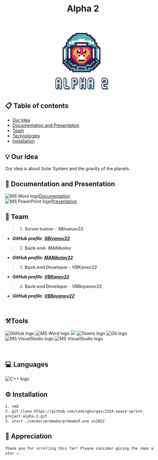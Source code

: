 <h1 align="center">Alpha 2</h1>
<br>
<p align="center">
<img width="45%" src="./assets/logo.png"/>
<br>
 
## 📋 Table of contents
  - [Our Idea](#idea)
  - [Documentation and Presentation](#docs)
  - [Team](#collaborators)
  - [Technologies](#technologies)
  - [Installation](#instal)
 
## 💡 Our Idea <a name="idea"></a>
Our idea is about Solar System and the gravity of the planets.
#### 
## 📄 Documentation and Presentation <a name="docs"></a>
<img src="https://img.icons8.com/fluency/48/000000/microsoft-word-2019.png" alt="MS Word logo" width=20px />[Documentation](https://codingburgas-my.sharepoint.com/:w:/g/personal/sbivanov22_codingburgas_bg/Edvlv8nX-vVCsUmEsuBXmHQBwQQSc4-Zsuf7B2Eeb66lgw?e=vBbK4J)
<br>
<img src="https://img.icons8.com/fluency/48/000000/microsoft-powerpoint-2019.png" alt="MS PowerPoint logo" width=20px >[Presentation](https://codingburgas-my.sharepoint.com/:p:/g/personal/sbivanov22_codingburgas_bg/EeKMmrb0nPBLj24ASyawAAoBWyZO1daSQ04sP3eZcX5_XA?e=2EPhXq)
 
## 🌱 Team <a name="collaborators"></a>
> 1. **Scrum trainer**	- **SBIvanov22** 
   - ***GitHub profile***: [***SBIvanov22***](https://github.com/sbivanov22)	
> 2. **Back-end**- **MANikolov**	
   - ***GitHub profile***: [***MANikolov22***](https://github.com/MANikolov22)	
> 3. **Back-end Developer** - **VBKanev22** 	
   - ***GitHub profile***: [***VBKanev22***](https://github.com/VBKanev22)
> 4. **Back-end Developer** - **VBBoyanov22**	
   - ***GitHub profile***: [***VBBoyanov22***](https://github.com/VBBoyanov22)
<br>

## ⚒️Tools  <a name="technologies"></a>
<p align="left"> 
<img src="https://raw.githubusercontent.com/sbivanov22/baklava/main/assets/icons/gitHubIcon.png" alt="GitHub logo" width=48px>
<img src="https://img.icons8.com/fluency/48/000000/microsoft-word-2019.png" alt="MS Word logo" width=48px />
<img src="https://img.icons8.com/fluency/48/000000/microsoft-powerpoint-2019.png" width=48/>
<img src="https://admin.kuleuven.be/icts/services/teams/images/Teamslogo/image" alt="Teams logo" width=54px>
<img src="https://avatars.githubusercontent.com/u/18133?s=200&v=4" alt="Git logo" width=48px>
<img src="https://upload.wikimedia.org/wikipedia/commons/thumb/2/2c/Visual_Studio_Icon_2022.svg/1200px-Visual_Studio_Icon_2022.svg.png" alt="MS VisualStudio logo" width=48px />
<img src="https://upload.wikimedia.org/wikipedia/commons/thumb/f/f4/Raylib_logo.png/120px-Raylib_logo.png" alt="MS VisualStudio logo" width=48px />
</p> 
<br>

## 💻 Languages
<p align="left"> 
<img src="https://upload.wikimedia.org/wikipedia/commons/3/32/C%2B%2B_logo.png" alt="C++ logo" width="48px">
</p>

## ⚙️ Installation	<a name = "installation"></a>
````	
1. cmd 
2. git clone https://github.com/codingburgas/2324-space-sprint-project-alpha-2.git
3. start ./vendor/premake/premake5.exe vs2022
````
 
 
## 👏 Appreciation
```
Thank you for scrolling this far! Please consider giving the repo a star ⭐.
```
